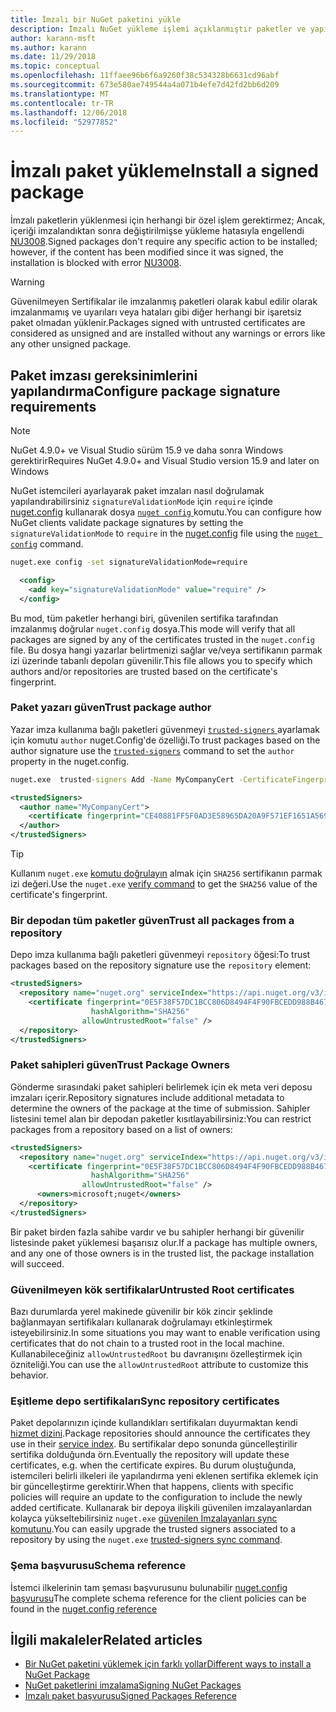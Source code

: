 ```yaml
---
title: İmzalı bir NuGet paketini yükle
description: İmzalı NuGet yükleme işlemi açıklanmıştır paketler ve yapılandırma paket imzası güven ayarlar.
author: karann-msft
ms.author: karann
ms.date: 11/29/2018
ms.topic: conceptual
ms.openlocfilehash: 11ffaee96b6f6a9260f38c534328b6631cd96abf
ms.sourcegitcommit: 673e580ae749544a4a071b4efe7d42fd2bb6d209
ms.translationtype: MT
ms.contentlocale: tr-TR
ms.lasthandoff: 12/06/2018
ms.locfileid: "52977852"
---
```

# <a name="install-a-signed-package"></a><span data-ttu-id="c7095-103">İmzalı paket yükleme</span><span class="sxs-lookup"><span data-stu-id="c7095-103">Install a signed package</span></span>

<span data-ttu-id="c7095-104">İmzalı paketlerin yüklenmesi için herhangi bir özel işlem gerektirmez; Ancak, içeriği imzalandıktan sonra değiştirilmişse yükleme hatasıyla engellendi [NU3008](../reference/errors-and-warnings/NU3008.md).</span><span class="sxs-lookup"><span data-stu-id="c7095-104">Signed packages don't require any specific action to be installed; however, if the content has been modified since it was signed, the installation is blocked with error [NU3008](../reference/errors-and-warnings/NU3008.md).</span></span>

> [!Warning]
> <span data-ttu-id="c7095-105">Güvenilmeyen Sertifikalar ile imzalanmış paketleri olarak kabul edilir olarak imzalanmamış ve uyarıları veya hataları gibi diğer herhangi bir işaretsiz paket olmadan yüklenir.</span><span class="sxs-lookup"><span data-stu-id="c7095-105">Packages signed with untrusted certificates are considered as unsigned and are installed without any warnings or errors like any other unsigned package.</span></span>

## <a name="configure-package-signature-requirements"></a><span data-ttu-id="c7095-106">Paket imzası gereksinimlerini yapılandırma</span><span class="sxs-lookup"><span data-stu-id="c7095-106">Configure package signature requirements</span></span>

> [!Note]
> <span data-ttu-id="c7095-107">NuGet 4.9.0+ ve Visual Studio sürüm 15.9 ve daha sonra Windows gerektirir</span><span class="sxs-lookup"><span data-stu-id="c7095-107">Requires NuGet 4.9.0+ and Visual Studio version 15.9 and later on Windows</span></span>

<span data-ttu-id="c7095-108">NuGet istemcileri ayarlayarak paket imzaları nasıl doğrulamak yapılandırabilirsiniz `signatureValidationMode` için `require` içinde [nuget.config](../reference/nuget-config-file) kullanarak dosya [ `nuget config` ](../tools/cli-ref-config) komutu.</span><span class="sxs-lookup"><span data-stu-id="c7095-108">You can configure how NuGet clients validate package signatures by setting the `signatureValidationMode` to `require` in the [nuget.config](../reference/nuget-config-file) file using the [`nuget config`](../tools/cli-ref-config) command.</span></span>

```cmd
nuget.exe config -set signatureValidationMode=require
```

```xml
  <config>
    <add key="signatureValidationMode" value="require" />
  </config>
```

<span data-ttu-id="c7095-109">Bu mod, tüm paketler herhangi biri, güvenilen sertifika tarafından imzalanmış doğrular `nuget.config` dosya.</span><span class="sxs-lookup"><span data-stu-id="c7095-109">This mode will verify that all packages are signed by any of the certificates trusted in the `nuget.config` file.</span></span> <span data-ttu-id="c7095-110">Bu dosya hangi yazarlar belirtmenizi sağlar ve/veya sertifikanın parmak izi üzerinde tabanlı depoları güvenilir.</span><span class="sxs-lookup"><span data-stu-id="c7095-110">This file allows you to specify which authors and/or repositories are trusted based on the certificate's fingerprint.</span></span>

### <a name="trust-package-author"></a><span data-ttu-id="c7095-111">Paket yazarı güven</span><span class="sxs-lookup"><span data-stu-id="c7095-111">Trust package author</span></span>

<span data-ttu-id="c7095-112">Yazar imza kullanıma bağlı paketleri güvenmeyi [ `trusted-signers` ](..tools/cli-ref-trusted-signers) ayarlamak için komutu `author` nuget.Config'de özelliği.</span><span class="sxs-lookup"><span data-stu-id="c7095-112">To trust packages based on the author signature use the [`trusted-signers`](..tools/cli-ref-trusted-signers) command to set the `author` property in the nuget.config.</span></span>

```cmd
nuget.exe  trusted-signers Add -Name MyCompanyCert -CertificateFingerprint CE40881FF5F0AD3E58965DA20A9F571EF1651A56933748E1BF1C99E537C4E039 -FingerprintAlgorithm SHA256
```

```xml
<trustedSigners>
  <author name="MyCompanyCert">
    <certificate fingerprint="CE40881FF5F0AD3E58965DA20A9F571EF1651A56933748E1BF1C99E537C4E039" hashAlgorithm="SHA256" allowUntrustedRoot="false" />
  </author>
</trustedSigners>
```

>[!TIP]
><span data-ttu-id="c7095-113">Kullanım `nuget.exe` [komutu doğrulayın](https://docs.microsoft.com/en-us/nuget/tools/cli-ref-verify) almak için `SHA256` sertifikanın parmak izi değeri.</span><span class="sxs-lookup"><span data-stu-id="c7095-113">Use the `nuget.exe` [verify command](https://docs.microsoft.com/en-us/nuget/tools/cli-ref-verify) to get the `SHA256` value of the certificate's fingerprint.</span></span>


### <a name="trust-all-packages-from-a-repository"></a><span data-ttu-id="c7095-114">Bir depodan tüm paketler güven</span><span class="sxs-lookup"><span data-stu-id="c7095-114">Trust all packages from a repository</span></span>

<span data-ttu-id="c7095-115">Depo imza kullanıma bağlı paketleri güvenmeyi `repository` öğesi:</span><span class="sxs-lookup"><span data-stu-id="c7095-115">To trust packages based on the repository signature use the `repository` element:</span></span>

```xml
<trustedSigners>  
  <repository name="nuget.org" serviceIndex="https://api.nuget.org/v3/index.json">
    <certificate fingerprint="0E5F38F57DC1BCC806D8494F4F90FBCEDD988B4676070...." 
                  hashAlgorithm="SHA256" 
                allowUntrustedRoot="false" />
  </repository>
</trustedSigners>
```

### <a name="trust-package-owners"></a><span data-ttu-id="c7095-116">Paket sahipleri güven</span><span class="sxs-lookup"><span data-stu-id="c7095-116">Trust Package Owners</span></span>

<span data-ttu-id="c7095-117">Gönderme sırasındaki paket sahipleri belirlemek için ek meta veri deposu imzaları içerir.</span><span class="sxs-lookup"><span data-stu-id="c7095-117">Repository signatures include additional metadata to determine the owners of the package at the time of submission.</span></span> <span data-ttu-id="c7095-118">Sahipler listesini temel alan bir depodan paketler kısıtlayabilirsiniz:</span><span class="sxs-lookup"><span data-stu-id="c7095-118">You can restrict packages from a repository based on a list of owners:</span></span>

```xml
<trustedSigners>  
  <repository name="nuget.org" serviceIndex="https://api.nuget.org/v3/index.json">
    <certificate fingerprint="0E5F38F57DC1BCC806D8494F4F90FBCEDD988B4676070...." 
                  hashAlgorithm="SHA256" 
                allowUntrustedRoot="false" />
      <owners>microsoft;nuget</owners>
  </repository>
</trustedSigners>
```

<span data-ttu-id="c7095-119">Bir paket birden fazla sahibe vardır ve bu sahipler herhangi bir güvenilir listesinde paket yüklemesi başarısız olur.</span><span class="sxs-lookup"><span data-stu-id="c7095-119">If a package has multiple owners, and any one of those owners is in the trusted list, the package installation will succeed.</span></span>

### <a name="untrusted-root-certificates"></a><span data-ttu-id="c7095-120">Güvenilmeyen kök sertifikalar</span><span class="sxs-lookup"><span data-stu-id="c7095-120">Untrusted Root certificates</span></span>

<span data-ttu-id="c7095-121">Bazı durumlarda yerel makinede güvenilir bir kök zincir şeklinde bağlanmayan sertifikaları kullanarak doğrulamayı etkinleştirmek isteyebilirsiniz.</span><span class="sxs-lookup"><span data-stu-id="c7095-121">In some situations you may want to enable verification using certificates that do not chain to a trusted root in the local machine.</span></span> <span data-ttu-id="c7095-122">Kullanabileceğiniz `allowUntrustedRoot` bu davranışını özelleştirmek için özniteliği.</span><span class="sxs-lookup"><span data-stu-id="c7095-122">You can use the `allowUntrustedRoot` attribute to customize this behavior.</span></span>

### <a name="sync-repository-certificates"></a><span data-ttu-id="c7095-123">Eşitleme depo sertifikaları</span><span class="sxs-lookup"><span data-stu-id="c7095-123">Sync repository certificates</span></span>

<span data-ttu-id="c7095-124">Paket depolarınızın içinde kullandıkları sertifikaları duyurmaktan kendi [hizmet dizini](https://docs.microsoft.com/en-us/nuget/api/service-index).</span><span class="sxs-lookup"><span data-stu-id="c7095-124">Package repositories should announce the certificates they use in their [service index](https://docs.microsoft.com/en-us/nuget/api/service-index).</span></span> <span data-ttu-id="c7095-125">Bu sertifikalar depo sonunda güncelleştirilir sertifika dolduğunda örn.</span><span class="sxs-lookup"><span data-stu-id="c7095-125">Eventually the repository will update these certificates, e.g. when the certificate expires.</span></span> <span data-ttu-id="c7095-126">Bu durum oluştuğunda, istemcileri belirli ilkeleri ile yapılandırma yeni eklenen sertifika eklemek için bir güncelleştirme gerektirir.</span><span class="sxs-lookup"><span data-stu-id="c7095-126">When that happens, clients with specific policies will require an update to the configuration to include the newly added certificate.</span></span> <span data-ttu-id="c7095-127">Kullanarak bir depoya ilişkili güvenilen imzalayanlardan kolayca yükseltebilirsiniz `nuget.exe` [güvenilen İmzalayanları sync komutunu](/nuget/tools/cli-ref-trusted-signers.md#nuget-trusted-signers-sync--name-).</span><span class="sxs-lookup"><span data-stu-id="c7095-127">You can easily upgrade the trusted signers associated to a repository by using the `nuget.exe` [trusted-signers sync command](/nuget/tools/cli-ref-trusted-signers.md#nuget-trusted-signers-sync--name-).</span></span>

### <a name="schema-reference"></a><span data-ttu-id="c7095-128">Şema başvurusu</span><span class="sxs-lookup"><span data-stu-id="c7095-128">Schema reference</span></span>

<span data-ttu-id="c7095-129">İstemci ilkelerinin tam şeması başvurusunu bulunabilir [nuget.config başvurusu](/nuget/reference/nuget-config-file#trustedsigners-section)</span><span class="sxs-lookup"><span data-stu-id="c7095-129">The complete schema reference for the client policies can be found in the [nuget.config reference](/nuget/reference/nuget-config-file#trustedsigners-section)</span></span>

## <a name="related-articles"></a><span data-ttu-id="c7095-130">İlgili makaleler</span><span class="sxs-lookup"><span data-stu-id="c7095-130">Related articles</span></span>

- [<span data-ttu-id="c7095-131">Bir NuGet paketini yüklemek için farklı yollar</span><span class="sxs-lookup"><span data-stu-id="c7095-131">Different ways to install a NuGet Package</span></span>](ways-to-install-a-package.md)
- [<span data-ttu-id="c7095-132">NuGet paketlerini imzalama</span><span class="sxs-lookup"><span data-stu-id="c7095-132">Signing NuGet Packages</span></span>](../create-packages/Sign-a-Package.md)
- [<span data-ttu-id="c7095-133">İmzalı paket başvurusu</span><span class="sxs-lookup"><span data-stu-id="c7095-133">Signed Packages Reference</span></span>](../reference/Signed-Packages-Reference.md)
